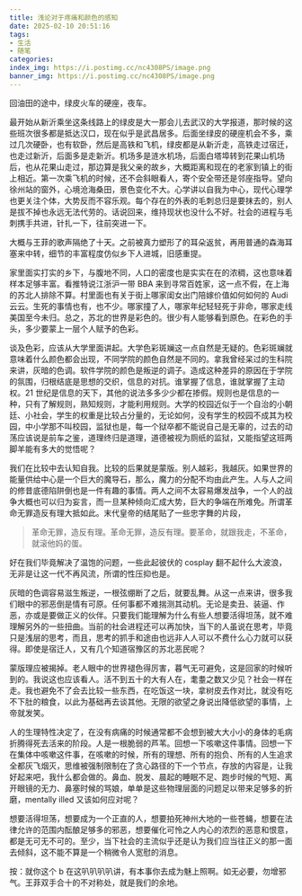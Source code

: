 ```yaml
---
title: 浅论对于疼痛和颜色的感知
date: 2025-02-10 20:51:16
tags:
- 生活
- 随笔
categories:
index_img: https://i.postimg.cc/nc4308PS/image.png
banner_img: https://i.postimg.cc/nc4308PS/image.png
---
```


回油田的途中，绿皮火车的硬座，夜车。

最开始从新沂乘坐这条线路上的绿皮是大一那会儿去武汉的大学报道，那时候的这些班次很多都是抵达汉口，现在似乎是武昌居多。后面坐绿皮的硬座机会不多，乘过几次硬卧，也有软卧，然后是高铁和飞机，绿皮都是从新沂走，高铁走过宿迁，也走过新沂，后面多是走新沂。机场多是涟水机场，后面白塔埠转到花果山机场后，也从花果山走过，那边算是我父亲的故乡，大概距离和现在的老家到镇上的街上相近。第一次乘飞机的时候，还不会斜眼看人，寄个安全带还是邻座指导。望向徐州站的窗外，心境沧海桑田，景色变化不大。心学讲以自我为中心，现代心理学也更关注个体，大势反而不容乐观。每个存在的外表的毛刺总归是要抹去的，别人是拔不掉也永远无法代劳的。话说回来，维持现状也没什么不好。社会的进程与毛刺携手共进，针扎一下，往前突进一下。

大概与王菲的歌声隔绝了十天。之前被真力塑形了的耳朵返贫，再用普通的森海耳塞来中转，细节的丰富程度仿似乡下人进城，旧感重提。

家里面实打实的乡下，与腹地不同，人口的密度也是实实在在的浓稠，这也意味着样本足够丰富。看推特说江浙沪一带 BBA 来到寻常百姓家，这一点不假，在上海的苏北人排除不算。村里面也有关于街上哪家闺女出门陪嫁价值如何如何的 Audi 云云。生死的事情也有，也不少。哪家撞了人，哪家年纪轻轻死于非命，哪家走线美国至今未归。总之，苏北的世界是彩色的。很少有人能够看到原色。在彩色的手头，多少要蒙上一层个人赋予的色彩。

谈及色彩，应该从大学里面讲起。大学色彩斑斓这一点自然是无疑的。色彩斑斓就意味着什么颜色都会出现，不同学院的颜色自然是不同的。拿我曾经呆过的生科院来讲，灰暗的色调。软件学院的颜色是叛逆的调子。造成这种差异的原因在于学院的氛围，归根结底是思想的交织，信息的对抗。谁掌握了信息，谁就掌握了主动权。21 世纪是信息的天下，其他的说法多多少少都在掺假。规则也是信息的一种，只有了解规则，熟知规则，才能利用规则。大学的校园近似于一个自治的小朝廷、小社会，学生的权重是比较占分量的，无论如何，没有学生的校园不成其为校园，中小学那不叫校园，监狱也是，每一个狱卒都不能说自己是无辜的，过去的动荡应该说是前车之鉴，道理终归是道理，道德被视为厕纸的监狱，又能指望这班两脚羊能有多大的觉悟呢？

我们在比较中去认知自我。比较的后果就是蒙版。别人越彩，我越灰。如果世界的能量供给中心是一个巨大的魔导石，那么，魔力的分配不均由此产生。人与人之间的修昔底德陷阱倒也是一件有趣的事情。两人之间不太容易爆发战争，一个人的战争大概也可以归为妄言，而一旦某种倾向汇成大势，巨大的争端在所难免。所谓革命无罪造反有理大抵如此。末代皇帝的结尾贴了一些忠字舞的片段，

> 革命无罪，造反有理。革命无罪，造反有理。要革命，就跟我走，不革命，就滚他妈的蛋。

好在我们毕竟解决了温饱的问题，一些此起彼伏的 cosplay 翻不起什么大波浪，无非是让这一代不再风流，所谓的性压抑也是。

灰暗的色调容易滋生叛逆，一根弦绷断了之后，就要乱舞。从这一点来讲，很多我们眼中的邪恶倒是情有可原。任何事都不难揣测其动机。无论是卖丑、装逼、作恶，亦或是要做正义的伙伴。只要我们能理解为什么有些人想要活得坦荡，就不难理解另外的一些扭曲。当前的社会进程还可以再加快，当下的人虽说在思考，毕竟只是浅层的思考，而且，思考的抓手和途由也远非人人可以不费什么心力就可以获得。即使是宿迁人，又有几个知道宿豫区的苏北恶民呢？

蒙版理应被揭掉。老人眼中的世界褪色得厉害，暮气无可避免，这是回家的时候听到的。我说这也应该看人。活不到五十的大有人在，耄耋之数又少见？社会一样在走。我也避免不了会去比较一些东西，在吃饭这一块，拿树皮去作对比，就没有吃不下肚的粮食，以此为基础再去谈其他。无限的欲望之身说出降低欲望的事情，上帝就发笑。

[](https://fanyfull.top/notes/a49g7xdin1)

人的生理特性决定了，在没有病痛的时候通常都不会想到被大大小小的身体的毛病折腾得死去活来的阶段。人是一根脆弱的芦苇。回想一下咳嗽这件事情。回想一下在集体中咳嗽这件事，在咳嗽的时候，所有的理想、所有的抱负、所有的人生追求全都灰飞烟灭，思维被强制限制在了贪心路径的下一个节点，存放的内容是，让我好起来吧，我什么都会做的。鼻血、脱发、晨起的睡眠不足、跑步时候的气短、离开眼镜的无力、鼻塞时候的骂娘，单单是这些物理层面的问题足以带来足够多的折磨，mentally illed 又该如何应对呢？

想要活得坦荡，想要成为一个正直的人，想要拍死神州大地的一些苍蝇，想要在法律允许的范围内酝酿足够多的邪恶，想要催化可怜之人内心的浓烈的恶意和恨意，都是无可无不可的。至少，当下社会的主流似乎还是认为我们应当往正义的那一面去倾斜，这不能不算是一个稍微令人宽慰的消息。

按：就你这个 b 在这叭叭叭叭讲，有本事你去成为魅上照啊。如无必要，勿增邪气。王菲双手合十的不对称处，就是我们的余地。

